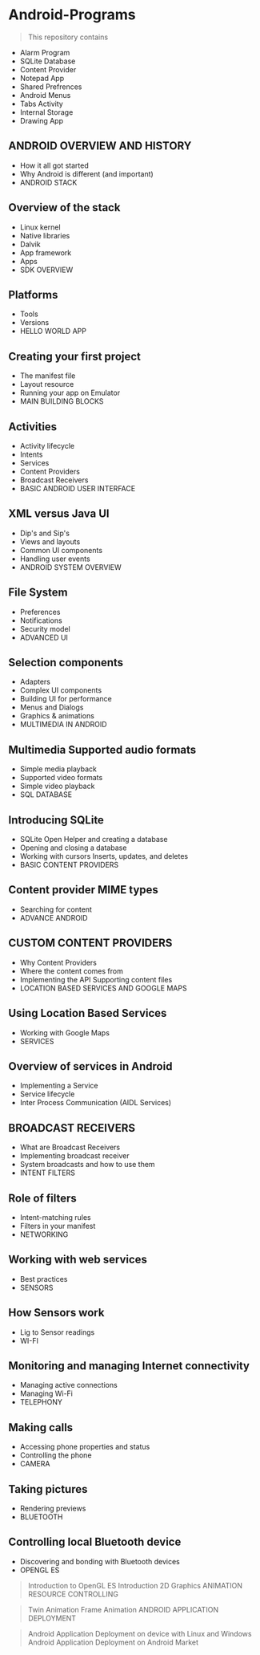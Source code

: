 # Android-Programs
> This repository contains
* Alarm Program
* SQLite Database
* Content Provider
* Notepad App
* Shared Prefrences
* Android Menus
* Tabs Activity
* Internal Storage
* Drawing App


## ANDROID OVERVIEW AND HISTORY
- How it all got started
- Why Android is different (and important)
- ANDROID STACK

## Overview of the stack
- Linux kernel
- Native libraries
- Dalvik
- App framework
- Apps
- SDK OVERVIEW

## Platforms
- Tools
- Versions
- HELLO WORLD APP

## Creating your first project
- The manifest file
- Layout resource
- Running your app on Emulator
- MAIN BUILDING BLOCKS

## Activities
- Activity lifecycle
- Intents
- Services
- Content Providers
- Broadcast Receivers
- BASIC ANDROID USER INTERFACE

## XML versus Java UI
- Dip's and Sip's
- Views and layouts
- Common UI components
- Handling user events
- ANDROID SYSTEM OVERVIEW

## File System
- Preferences
- Notifications
- Security model
- ADVANCED UI

## Selection components
- Adapters
- Complex UI components
- Building UI for performance
- Menus and Dialogs
- Graphics & animations
- MULTIMEDIA IN ANDROID

## Multimedia Supported audio formats
- Simple media playback
- Supported video formats
- Simple video playback
- SQL DATABASE

## Introducing SQLite
- SQLite Open Helper and creating a database
- Opening and closing a database
- Working with cursors Inserts, updates, and deletes
- BASIC CONTENT PROVIDERS

## Content provider MIME types
- Searching for content
- ADVANCE ANDROID

## CUSTOM CONTENT PROVIDERS
- Why Content Providers
- Where the content comes from
- Implementing the API Supporting content files
- LOCATION BASED SERVICES AND GOOGLE MAPS

## Using Location Based Services
- Working with Google Maps
- SERVICES

## Overview of services in Android
- Implementing a Service
- Service lifecycle
- Inter Process Communication (AIDL Services)

## BROADCAST RECEIVERS
- What are Broadcast Receivers
- Implementing broadcast receiver
- System broadcasts and how to use them
- INTENT FILTERS

## Role of filters
- Intent-matching rules
- Filters in your manifest
- NETWORKING

## Working with web services
- Best practices
- SENSORS

## How Sensors work
- Lig to Sensor readings
- WI-FI

## Monitoring and managing Internet connectivity
- Managing active connections
- Managing Wi-Fi
- TELEPHONY

## Making calls
- Accessing phone properties and status
- Controlling the phone
- CAMERA

## Taking pictures
- Rendering previews
- BLUETOOTH

## Controlling local Bluetooth device
- Discovering and bonding with Bluetooth devices
- OPENGL ES

> Introduction to OpenGL ES
> Introduction 2D Graphics
> ANIMATION RESOURCE CONTROLLING

> Twin Animation
> Frame Animation
> ANDROID APPLICATION DEPLOYMENT

> Android Application Deployment on device with Linux and Windows
> Android Application Deployment on Android Market
